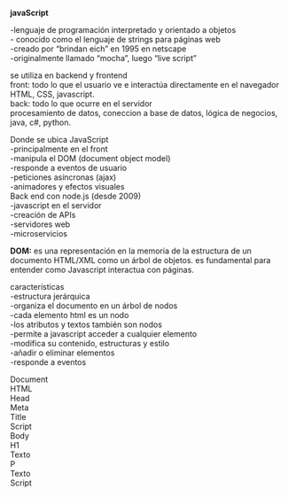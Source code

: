 **javaScript**

\-lenguaje de programación interpretado y orientado a objetos  
\- conocido como el lenguaje de strings para páginas web  
\-creado por “brindan eich” en 1995 en netscape  
\-originalmente llamado “mocha”, luego “live script”

se utiliza en backend y frontend  
front: todo lo que el usuario ve e interactúa directamente en el navegador   
	HTML, CSS, javascript.  
back: todo lo que ocurre en el servidor  
procesamiento de datos, coneccion a base de datos, lógica de negocios, java, c\#, python.

Donde se ubica JavaScript  
\-principalmente en el front  
\-manipula el DOM (document object model)  
\-responde a eventos de usuario  
\-peticiones asíncronas (ajax)  
\-animadores y efectos visuales   
Back end con node.js (desde 2009\)  
	\-javascript en el servidor  
	\-creación de APIs  
	\-servidores web  
	\-microservicios

**DOM:** es una representación en la memoria de la estructura de un documento HTML/XML como un árbol de objetos. es fundamental para entender como Javascript interactua con páginas.

características  
\-estructura jerárquica   
\-organiza el documento en un árbol de nodos  
\-cada elemento html es un nodo  
\-los atributos y textos también son nodos  
\-permite a javascript acceder a cualquier elemento  
\-modifica su contenido, estructuras y estilo  
\-añadir o eliminar elementos  
\-responde a eventos

Document  
	  HTML  
		Head  
			Meta  
			Title  
			Script  
		Body  
			H1  
			    Texto  
			P  
			    Texto  
			Script

